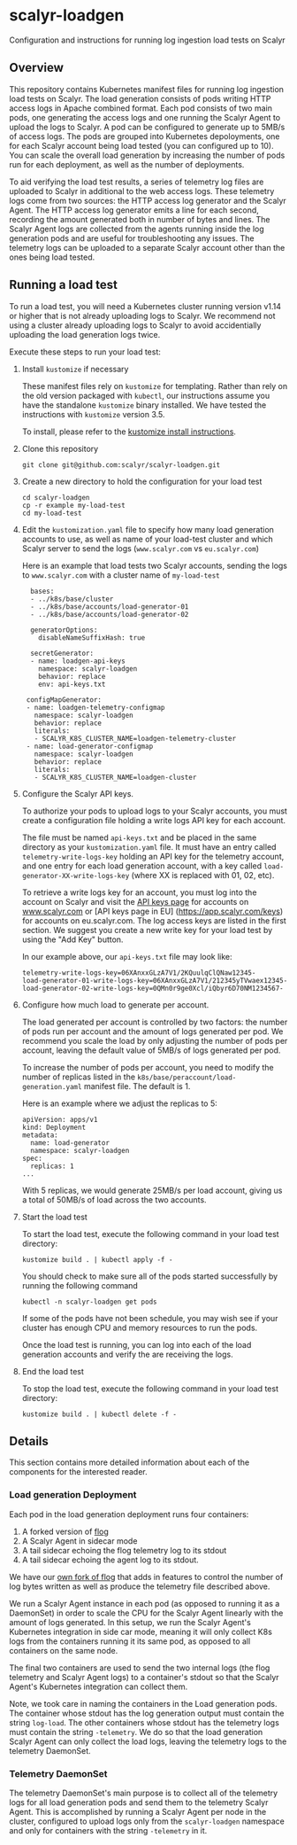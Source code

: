 # scalyr-loadgen
Configuration and instructions for running log ingestion load tests on Scalyr

## Overview

This repository contains Kubernetes manifest files for running log ingestion load tests on Scalyr.  The load generation
consists of pods writing HTTP access logs in Apache combined format.  Each pod consists of two main pods, one
generating the access logs and one running the Scalyr Agent to upload the logs to Scalyr.  A pod can be configured to 
generate up to 5MB/s of access logs.  The pods are grouped into Kubernetes depoloyments, one for each Scalyr account
being load tested (you can configured up to 10).  You can scale the overall load generation by increasing the number
of pods run for each deployment, as well as the number of deployments.

To aid verifying the load test results, a series of telemetry log files are uploaded to Scalyr in additional to the web
access logs.  These telemetry logs come from two sources: the HTTP access log generator and the Scalyr Agent.  The HTTP access
log generator emits a line for each second, recording the amount generated both in number of bytes and lines.  The Scalyr
Agent logs are collected from the agents running inside the log generation pods and are useful for troubleshooting any
issues.  The telemetry logs can be uploaded to a separate Scalyr account other than the ones being load tested.

## Running a load test

To run a load test, you will need a Kubernetes cluster running version v1.14 or higher that is not already uploading
logs to Scalyr.  We recommend not using a cluster already uploading logs to Scalyr to avoid accidentially uploading the
load generation logs twice.

Execute these steps to run your load test:

1.  Install `kustomize` if necessary

    These manifest files rely on `kustomize` for templating.  Rather than rely on the old version
    packaged with `kubectl`, our instructions assume you have the standalone `kustomize` binary
    installed.  We have tested the instructions with `kustomize` version 3.5.

    To install, please refer to the [kustomize install instructions](https://github.com/kubernetes-sigs/kustomize/blob/master/docs/INSTALL.md).

2.  Clone this repository

    ```
    git clone git@github.com:scalyr/scalyr-loadgen.git
    ```

3.  Create a new directory to hold the configuration for your load test

    ```
    cd scalyr-loadgen
    cp -r example my-load-test
    cd my-load-test
    ```

4.  Edit the `kustomization.yaml` file to specify how many load generation accounts to use, as well as
    name of your load-test cluster and which Scalyr server to send the logs (`www.scalyr.com` vs `eu.scalyr.com`)
  
    Here is an example that load tests two Scalyr accounts, sending the logs to `www.scalyr.com` with a cluster
    name of `my-load-test`
  
    ```
      bases:
      - ../k8s/base/cluster
      - ../k8s/base/accounts/load-generator-01
      - ../k8s/base/accounts/load-generator-02

      generatorOptions:
        disableNameSuffixHash: true

      secretGenerator:
      - name: loadgen-api-keys
        namespace: scalyr-loadgen
        behavior: replace
        env: api-keys.txt

     configMapGenerator:
     - name: loadgen-telemetry-configmap
       namespace: scalyr-loadgen
       behavior: replace
       literals:
       - SCALYR_K8S_CLUSTER_NAME=loadgen-telemetry-cluster
     - name: load-generator-configmap
       namespace: scalyr-loadgen
       behavior: replace
       literals:
       - SCALYR_K8S_CLUSTER_NAME=loadgen-cluster
    ```

  5.  Configure the Scalyr API keys.
  
      To authorize your pods to upload logs to your Scalyr accounts, you must create a configuration
      file holding a write logs API key for each account.
      
      The file must be named `api-keys.txt` and be placed in the same directory as your `kustomization.yaml` file.
      It must have an entry called `telemetry-write-logs-key` holding an API key for the telemetry account, and one
      entry for each load generation account, with a key called `load-generator-XX-write-logs-key` (where XX is
      replaced with 01, 02, etc).
      
      To retrieve a write logs key for an account, you must log into the account on Scalyr and visit
      the [API keys page](https://app.scalyr.com/keys) for accounts on www.scalyr.com or [API keys page in EU]
      (https://app.scalyr.com/keys) for accounts on eu.scalyr.com.  The log access keys are listed in the first
      section.  We suggest you create a new write key for your load test by using the "Add Key" button.
      
      In our example above, our `api-keys.txt` file may look like:
      
      ```
      telemetry-write-logs-key=06XAnxxGLzA7V1/2KQuulqClQNaw12345-
      load-generator-01-write-logs-key=06XAnxxGLzA7V1/212345yTVwaex12345-
      load-generator-02-write-logs-key=0QMn0r9ge0Xcl/iQbyr6D70NM1234567-
      ```
      

  
  6.  Configure how much load to generate per account.
  
      The load generated per account is controlled by two factors:  the number of pods run per account
      and the amount of logs generated per pod.  We recommend you scale the load by only adjusting the
      number of pods per account, leaving the default value of 5MB/s of logs generated per pod.
      
      To increase the number of pods per account, you need to modify the number of replicas listed
      in the `k8s/base/peraccount/load-generation.yaml` manifest file.  The default is 1.
      
      Here is an example where we adjust the replicas to 5:
      
      ```
      apiVersion: apps/v1
      kind: Deployment
      metadata:
        name: load-generator
        namespace: scalyr-loadgen
      spec:
        replicas: 1
      ...
      ```
      
      With 5 replicas, we would generate 25MB/s per load account, giving us a total of 50MB/s of load
      across the two accounts.
  
  7.  Start the load test
  
      To start the load test, execute the following command in your load test directory:
      
      ```
      kustomize build . | kubectl apply -f -
      ```
      
      You should check to make sure all of the pods started successfully by running the
      following command
      
      ```
      kubectl -n scalyr-loadgen get pods
      ```
      
      If some of the pods have not been schedule, you may wish see if your cluster has enough
      CPU and memory resources to run the pods.
      
      Once the load test is running, you can log into each of the load generation accounts
      and verify the are receiving the logs.
 
  8.  End the load test
  
      To stop the load test, execute the following command in your load test directory:
      
      ```
      kustomize build . | kubectl delete -f -
      ```

## Details

This section contains more detailed information about each of the components for the interested reader.

### Load generation Deployment

Each pod in the load generation deployment runs four containers:

1.  A forked version of [flog](https://github.com/mingrammer/flog)
2.  A Scalyr Agent in sidecar mode
3.  A tail sidecar echoing the flog telemetry log to its stdout
4.  A tail sidecar echoing the agent log to its stdout.

We have our [own fork of flog](https://github.com/scalyr/flog) that adds in features to control the number of log
bytes written as well as produce the telemetry file described above.

We run a Scalyr Agent instance in each pod (as opposed to running it as a DaemonSet) in order to scale the
CPU for the Scalyr Agent linearly with the amount of logs generated.  In this setup, we run the Scalyr
Agent's Kubernetes integration in side car mode, meaning it will only collect K8s logs from the containers
running it its same pod, as opposed to all containers on the same node.

The final two containers are used to send the two internal logs (the flog telemetry and Scalyr Agent logs)
to a container's stdout so that the Scalyr Agent's Kubernetes integration can collect them.

Note, we took care in naming the containers in the Load generation pods.  The container whose stdout
has the log generation output must contain the string `log-load`.  The other containers whose stdout
has the telemetry logs must contain the string `-telemetry`.  We do so that the load generation
Scalyr Agent can only collect the load logs, leaving the telemetry logs to the telemetry DaemonSet.

### Telemetry DaemonSet

The telemetry DaemonSet's main purpose is to collect all of the telemetry logs for all load generation pods
and send them to the telemetry Scalyr Agent.  This is accomplished by running a Scalyr Agent per node in
the cluster, configured to upload logs only from the `scalyr-loadgen` namespace and only for containers
with the string `-telemetry` in it.
